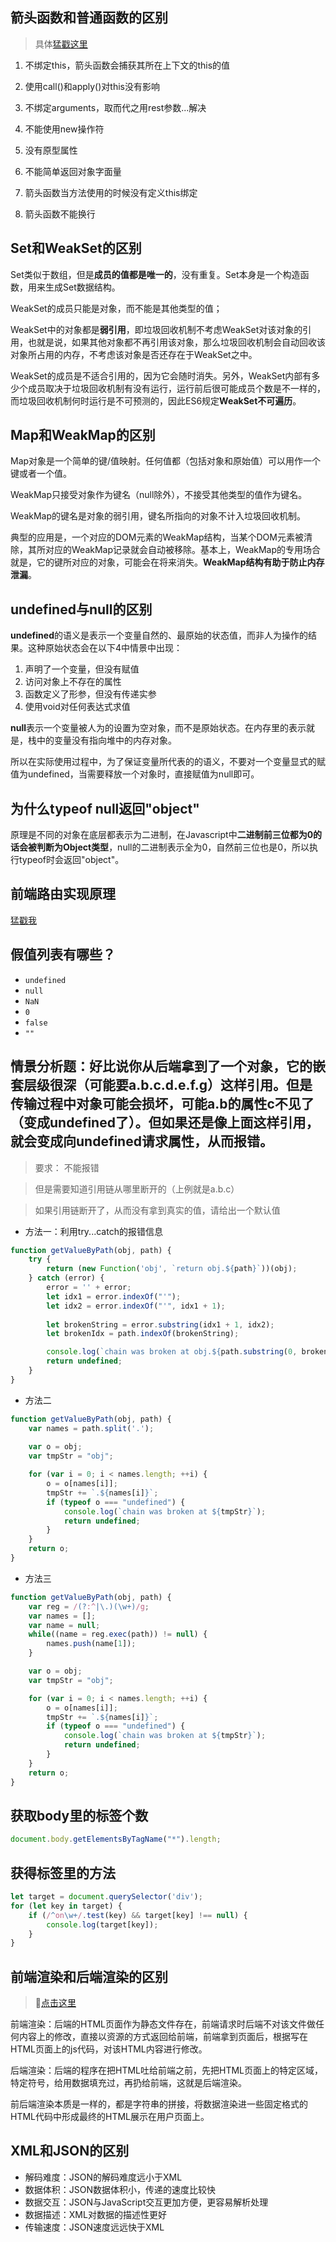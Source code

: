 ## 箭头函数和普通函数的区别

  > 具体[猛戳这里](<https://www.jianshu.com/p/eca50cc933b7>)

  1. 不绑定this，箭头函数会捕获其所在上下文的this的值
     
  2. 使用call()和apply()对this没有影响
     
  3. 不绑定arguments，取而代之用rest参数...解决
     
  4. 不能使用new操作符
     
  5. 没有原型属性
     
  6. 不能简单返回对象字面量
     
  7. 箭头函数当方法使用的时候没有定义this绑定
     
  8. 箭头函数不能换行

## Set和WeakSet的区别

Set类似于数组，但是**成员的值都是唯一的**，没有重复。Set本身是一个构造函数，用来生成Set数据结构。

WeakSet的成员只能是对象，而不能是其他类型的值；

WeakSet中的对象都是**弱引用**，即垃圾回收机制不考虑WeakSet对该对象的引用，也就是说，如果其他对象都不再引用该对象，那么垃圾回收机制会自动回收该对象所占用的内存，不考虑该对象是否还存在于WeakSet之中。

WeakSet的成员是不适合引用的，因为它会随时消失。另外，WeakSet内部有多少个成员取决于垃圾回收机制有没有运行，运行前后很可能成员个数是不一样的，而垃圾回收机制何时运行是不可预测的，因此ES6规定**WeakSet不可遍历**。

## Map和WeakMap的区别

Map对象是一个简单的键/值映射。任何值都（包括对象和原始值）可以用作一个键或者一个值。

WeakMap只接受对象作为键名（null除外），不接受其他类型的值作为键名。

WeakMap的键名是对象的弱引用，键名所指向的对象不计入垃圾回收机制。

典型的应用是，一个对应的DOM元素的WeakMap结构，当某个DOM元素被清除，其所对应的WeakMap记录就会自动被移除。基本上，WeakMap的专用场合就是，它的键所对应的对象，可能会在将来消失。**WeakMap结构有助于防止内存泄漏**。

## undefined与null的区别

**undefined**的语义是表示一个变量自然的、最原始的状态值，而非人为操作的结果。这种原始状态会在以下4中情景中出现：

1. 声明了一个变量，但没有赋值
2. 访问对象上不存在的属性
3. 函数定义了形参，但没有传递实参
4. 使用void对任何表达式求值

**null**表示一个变量被人为的设置为空对象，而不是原始状态。在内存里的表示就是，栈中的变量没有指向堆中的内存对象。

所以在实际使用过程中，为了保证变量所代表的的语义，不要对一个变量显式的赋值为undefined，当需要释放一个对象时，直接赋值为null即可。

## 为什么typeof null返回"object"

原理是不同的对象在底层都表示为二进制，在Javascript中**二进制前三位都为0的话会被判断为Object类型**，null的二进制表示全为0，自然前三位也是0，所以执行typeof时会返回"object"。

## 前端路由实现原理

[猛戳我](https://github.com/SanQiG/Front-End-Summary/blob/master/JavaScript/%E5%89%8D%E7%AB%AF%E8%B7%AF%E7%94%B1%E8%B7%B3%E8%BD%AC%E5%8E%9F%E7%90%86.md)

## 假值列表有哪些？

- `undefined`
- `null`
- `NaN`
- `0`
- `false`
- `""`

## 情景分析题：好比说你从后端拿到了一个对象，它的嵌套层级很深（可能要a.b.c.d.e.f.g）这样引用。但是传输过程中对象可能会损坏，可能a.b的属性c不见了（变成undefined了）。但如果还是像上面这样引用，就会变成向undefined请求属性，从而报错。

> 要求：
> 不能报错

> 但是需要知道引用链从哪里断开的（上例就是a.b.c）

> 如果引用链断开了，从而没有拿到真实的值，请给出一个默认值

- 方法一：利用try...catch的报错信息

```javascript
function getValueByPath(obj, path) {
	try {
		return (new Function('obj', `return obj.${path}`))(obj);
	} catch (error) {
		error = '' + error;
		let idx1 = error.indexOf("'");
		let idx2 = error.indexOf("'", idx1 + 1);
		
		let brokenString = error.substring(idx1 + 1, idx2);
		let brokenIdx = path.indexOf(brokenString);

		console.log(`chain was broken at obj.${path.substring(0, brokenIdx - 1)}`);
		return undefined;
	}
}
```

- 方法二

```javascript
function getValueByPath(obj, path) {
	var names = path.split('.');
	
	var o = obj;
	var tmpStr = "obj";

	for (var i = 0; i < names.length; ++i) {
		o = o[names[i]];
		tmpStr += `.${names[i]}`;
		if (typeof o === "undefined") {
			console.log(`chain was broken at ${tmpStr}`);
			return undefined;
		}
	}
	return o;
}
```

- 方法三

```javascript
function getValueByPath(obj, path) {
	var reg = /(?:^|\.)(\w+)/g;
	var names = [];
	var name = null;
	while((name = reg.exec(path)) != null) {
		names.push(name[1]);
	}

	var o = obj;
	var tmpStr = "obj";

	for (var i = 0; i < names.length; ++i) {
		o = o[names[i]];
		tmpStr += `.${names[i]}`;
		if (typeof o === "undefined") {
			console.log(`chain was broken at ${tmpStr}`);
			return undefined;
		}
	}
	return o;
}
```

## 获取body里的标签个数

```javascript
document.body.getElementsByTagName("*").length;
```

## 获得标签里的方法
```javascript
let target = document.querySelector('div');
for (let key in target) {
	if (/^on\w+/.test(key) && target[key] !== null) {
		console.log(target[key]);
	}
}
```

## 前端渲染和后端渲染的区别

> 🔎[点击这里](https://www.manster.me/?p=473)

前端渲染：后端的HTML页面作为静态文件存在，前端请求时后端不对该文件做任何内容上的修改，直接以资源的方式返回给前端，前端拿到页面后，根据写在HTML页面上的js代码，对该HTML内容进行修改。

后端渲染：后端的程序在把HTML吐给前端之前，先把HTML页面上的特定区域，特定符号，给用数据填充过，再扔给前端，这就是后端渲染。

前后端渲染本质是一样的，都是字符串的拼接，将数据渲染进一些固定格式的HTML代码中形成最终的HTML展示在用户页面上。

## XML和JSON的区别

- 解码难度：JSON的解码难度远小于XML
- 数据体积：JSON数据体积小，传递的速度比较快
- 数据交互：JSON与JavaScript交互更加方便，更容易解析处理
- 数据描述：XML对数据的描述性更好
- 传输速度：JSON速度远远快于XML

